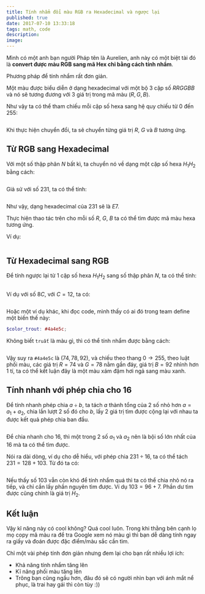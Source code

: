 ```yaml
---
title: Tính nhẩm đổi màu RGB ra Hexadecimal và ngược lại
published: true
date: 2017-07-10 13:33:18
tags: math, code
description: 
image:
---
```

Mình có một anh bạn người Pháp tên là Aurelien, anh này có một biệt tài đó là **convert được màu RGB sang mã Hex chỉ bằng cách tính nhẩm**.

Phương pháp để tính nhẩm rất đơn giản.

Một màu được biểu diễn ở dạng hexadecimal với một bộ 3 cặp số $RR GG BB$ và nó sẽ tương đương với 3 giá trị trong mã màu $(R, G, B)$.

Như vậy ta có thể tham chiếu mỗi cặp số hexa sang hệ quy chiếu từ 0 đến 255:

<math>
\begin{align}
00 \rightarrow 0  \\
FF \rightarrow 255
\end{align}
</math>

Khi thực hiện chuyển đổi, ta sẽ chuyển từng giá trị $R$, $G$ và $B$ tương ứng.

## Từ RGB sang Hexadecimal

Với một số thập phân $N$ bất kì, ta chuyển nó về dạng một cặp số hexa $H_1 H_2$ bằng cách:

<math>
\begin{align}
H_1 & = N \text{ div } 16 \\
H_2 & = N \text{ mod } 16
\end{align}
</math>

Giả sử với số $231$, ta có thể tính:

<math>
\begin{align}
H_1 & = 231 \text{ div } 16 = 14 \approx E \\
H_2 & = 231 \text{ mod } 16 = 7
\end{align}
</math>

Như vậy, dạng hexadecimal của $231$ sẽ là $E7$.

Thực hiện thao tác trên cho mỗi số $R$, $G$, $B$ ta có thể tìm được mã màu hexa tương ứng.

Ví dụ:

<math>
( 255, 231, 42 ) \rightarrow \#FFE72A
</math>

## Từ Hexadecimal sang RGB

Để tính ngược lại từ 1 cặp số hexa $H_1 H_2$ sang số thập phân $N$, ta có thể tính:

<math>
N = H_1 \times 16 + H_2
</math>

Ví dụ với số $8C$, với $C = 12$, ta có:

<math>
N = 8 \times 16 + 12 = 140
</math>

Hoặc một ví dụ khác, khi đọc code, mình thấy có ai đó trong team define một biến thế này:

```scss
$color_trout: #4a4e5c;
```

Không biết `truất` là màu gì, thì có thể tính nhẩm được bằng cách:

<math>
\begin{align}
4a & = 4 \times 16 + 10 = 74 \\
4e & = 4 \times 16 + 14 = 78 \\
5c & = 5 \times 16 + 12 = 92
\end{align}
</math>

Vậy suy ra `#4a4e5c` là $(74, 78, 92)$, và chiếu theo thang $0 \rightarrow 255$, theo luật phối màu, các giá trị $R = 74$ và $G = 78$ nằm gần đáy, giá trị $B = 92$ nhỉnh hơn 1 tí, ta có thể kết luận đây là một màu xám đậm hơi ngả sang màu xanh.

## Tính nhanh với phép chia cho 16

Để tính nhanh phép chia $a \div b$, ta tách $a$ thành tổng của 2 số nhỏ hơn $a = a_1 + a_2$, chia lần lượt 2 số đó cho $b$, lấy 2 giá trị tìm được cộng lại với nhau ta được kết quả phép chia ban đầu.

<math>
\begin{align}
a & = a_1 + a_2 \\
c & = a \div b = \displaystyle\frac{a_1}{b} + \displaystyle\frac{a_2}{b}
\end{align}
</math>

Để chia nhanh cho 16, thì một trong 2 số $a_1$ và $a_2$ nên là bội số lớn nhất của 16 mà ta có thể tìm được.

Nói ra dài dòng, ví dụ cho dễ hiểu, với phép chia $231 \div 16$, ta có thể tách $231 = 128 + 103$. Từ đó ta có:

<math>
\begin{align}
c_1 & = 128 \div 16 = 8 \\
c_2 & = 103 \div 16 = 6 \\
c & = c_1 + c_2  = 8 + 6 = 14
\end{align}
</math>

Nếu thấy số $103$ vẫn còn khó để tính nhẩm quá thì ta có thể chia nhỏ nó ra tiếp, và chỉ cần lấy phần nguyên tìm được. Ví dụ $103 = 96 + 7$. Phần dư tìm được cũng chính là giá trị $H_2$.

## Kết luận

Vậy kĩ năng này có cool không? Quá cool luôn. Trong khi thằng bên cạnh lọ mọ copy mã màu ra để tra Google xem nó màu gì thì bạn dễ dàng tính ngay ra giấy và đoán được đặc điểm/màu sắc cần tìm.

Chỉ một vài phép tính đơn giản nhưng đem lại cho bạn rất nhiều lợi ích:

- Khả năng tính nhẩm tăng lên
- Kĩ năng phối màu tăng lên
- Trông bạn cũng ngầu hơn, đâu đó sẽ có người nhìn bạn với ánh mắt nể phục, là trai hay gái thì còn tùy :))
